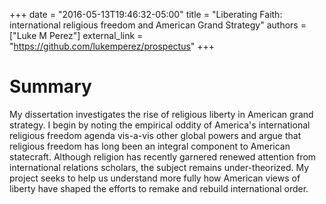 +++
date = "2016-05-13T19:46:32-05:00"
title = "Liberating Faith: international religious freedom and American Grand Strategy"
authors = ["Luke M Perez"]
external_link = "https://github.com/lukemperez/prospectus"
+++

# Summary 

My dissertation investigates the rise of religious liberty in American grand strategy. I begin by noting the empirical oddity of America's international religious freedom agenda vis-a-vis other global powers and argue that religious freedom has long been an integral component to American statecraft. Although religion has recently garnered renewed attention from international relations scholars, the subject remains under-theorized. My project seeks to help us understand more fully how American views of liberty have shaped the efforts to remake and rebuild international order. 
